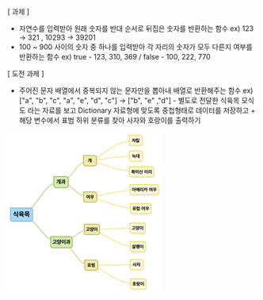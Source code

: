 [ 과제 ]

- 자연수를 입력받아 원래 숫자를 반대 순서로 뒤집은 숫자를 반환하는 함수  ex) 123 -> 321 , 10293 -> 39201
- 100 ~ 900 사이의 숫자 중 하나를 입력받아 각 자리의 숫자가 모두 다른지 여부를 반환하는 함수  ex) true - 123, 310, 369   /  false - 100, 222, 770

[ 도전 과제 ]

- 주어진 문자 배열에서 중복되지 않는 문자만을 뽑아내 배열로 반환해주는 함수  ex) ["a", "b", "c", "a", "e", "d", "c"]  ->  ["b", "e" ,"d"] - 별도로 전달한 식육목 모식도 라는 자료를 보고 Dictionary 자료형에 맞도록 중첩형태로 데이터를 저장하고  + 해당 변수에서 표범 하위 분류를 찾아 사자와 호랑이를 출력하기

<img src="SWFT-assignment-Images/0414-SWFT-assignment-Collection.png" alt="image" style="zoom: 50%;"></img>
